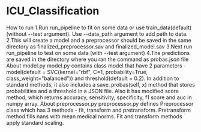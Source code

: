 # ICU_Classification
How to run
1.Run run_pipeline to fit on some data or use train_data(default) (without --test argument). Use --data_path argument to add path to data.
2.This will create a model and a preprocessor should be saved in the same directory as finalized_preprocessor.sav and finalized_model.sav
3.Next run run_pipeline to test on some data (with --test argument)
4.The predictions are saved in the directory where you ran the command as probas.json file
About model.py
model.py contains class model that have 2 parameters - model(default = SVC(kernel="rbf", C=1, probability=True, class_weight="balanced")) and threshold(default = 0.2). In addition to standard methods, it also includes a save_probas(self, x) method that stores probabilities and a threshold in a JSON file. Also it has modified score method, which returns accuracy, sensitivity, specificity, f1 score and auc in numpy array. 
About preprocessor.py
preprocessor.py defines Preprocessor class which has 3 methods - fit, transform and pretransform. Pretransform method fills nans with mean medical norms. Fit and transform methods apply standard scaling.
